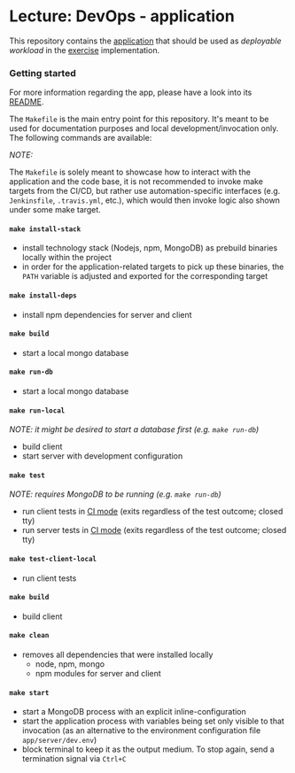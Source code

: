 Lecture: DevOps - application
=============================


This repository contains the [application](./app/README.md) that should be used as *deployable workload* in the
[exercise](https://github.com/lucendio/lecture-devops-material/blob/master/exercise.md) implementation.  


### Getting started 

For more information regarding the app, please have a look into its [README](./app/README.md).

The `Makefile` is the main entry point for this repository. It's meant to be used for documentation purposes and local
development/invocation only. The following commands are available:

*NOTE:*

The `Makefile` is solely meant to showcase how to interact with the application and the code base, it is not recommended
to invoke make targets from the CI/CD, but rather use automation-specific interfaces (e.g. `Jenkinsfile`, `.travis.yml`,
etc.), which would then invoke logic also shown under some make target. 


#### `make install-stack`

* install technology stack (Nodejs, npm, MongoDB) as prebuild binaries locally within the project
* in order for the application-related targets to pick up these binaries, the `PATH` variable is adjusted and exported
  for the corresponding target


#### `make install-deps`

* install npm dependencies for server and client


#### `make build`

* start a local mongo database


#### `make run-db`

* start a local mongo database


#### `make run-local`

*NOTE: it might be desired to start a database first (e.g. `make run-db`)*

* build client 
* start server with development configuration


#### `make test`

*NOTE: requires MongoDB to be running (e.g. `make run-db`)*

* run client tests in [CI mode](https://jestjs.io/docs/en/cli.html#--ci) (exits regardless of the test outcome; closed tty)
* run server tests in [CI mode](https://jestjs.io/docs/en/cli.html#--ci) (exits regardless of the test outcome; closed tty)


#### `make test-client-local`

* run client tests


#### `make build`

* build client


#### `make clean`

* removes all dependencies that were installed locally 
    * node, npm, mongo
    * npm modules for server and client


#### `make start`

* start a MongoDB process with an explicit inline-configuration
* start the application process with variables being set only visible to that invocation (as an alternative to the
  environment configuration file `app/server/dev.env`)
* block terminal to keep it as the output medium. To stop again, send a termination signal via `Ctrl+C`
